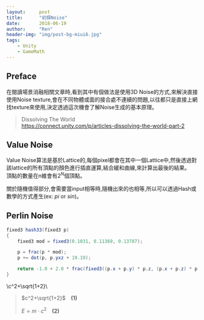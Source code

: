 ```yaml
---
layout:     post
title:      "初探Noise"
date:       2018-06-19
author:     "Ren"
header-img: "img/post-bg-miui6.jpg"
tags:
    - Unity
    - GameMath
---
```

## **Preface**
在閱讀場景消融相關文章時,看到其中有個做法是使用3D Noise的方式,來解決直接使用Noise texture,會在不同物體或面的接合處不連續的問題,以往都只是直接上網找texture來使用,決定透過這次機會了解Noise生成的基本原理。

>Dissolving The World  
>https://connect.unity.com/p/articles-dissolving-the-world-part-2

## **Value Noise**
Value Noise算法是基於Lattice的,每個pixel都會在其中一個Lattice中,然後透過對該lattice的所有頂點的顏色進行插直運算,結合緩和曲線,來計算出最後的結果。  
頂點的數量在n維會有$2^N$個頂點。

關於隨機值得部分,會需要當input相等時,隨機出來的也相等,所以可以透過Hash或數學的方式產生(ex: $pi$ or $sin$)。


## **Perlin Noise**

<!--數學算式寫法參考
https://goessner.github.io/markdown-it-texmath/markdown-it-texmath-demo.html
-->

``` csharp
fixed3 hash33(fixed3 p)
{
    fixed3 mod = fixed3(0.1031, 0.11369, 0.13787);

    p = frac(p * mod);
    p += dot(p, p.yxz + 19.19);

    return -1.0 + 2.0 * frac(fixed3((p.x + p.y) * p.z, (p.x + p.z) * p.y, (p.y + p.z) * p.x));
}
```
\\c^2+\sqrt{1+2}\\

>$c^2+\sqrt{1+2}$&emsp;**(1)**
>
>$E = m\cdot{c^2}$&emsp;**(2)**